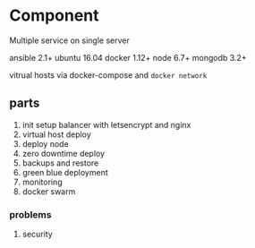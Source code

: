 # Component

Multiple service on single server

ansible 2.1+
ubuntu 16.04
docker 1.12+
node 6.7+
mongodb 3.2+


vitrual hosts via docker-compose and `docker network`


## parts

 1. init setup balancer with letsencrypt and nginx
 2. virtual host deploy
 3. deploy node
 4. zero downtime deploy
 5. backups and restore
 6. green blue deployment
 7. monitoring
 4. docker swarm


### problems

 1. security
